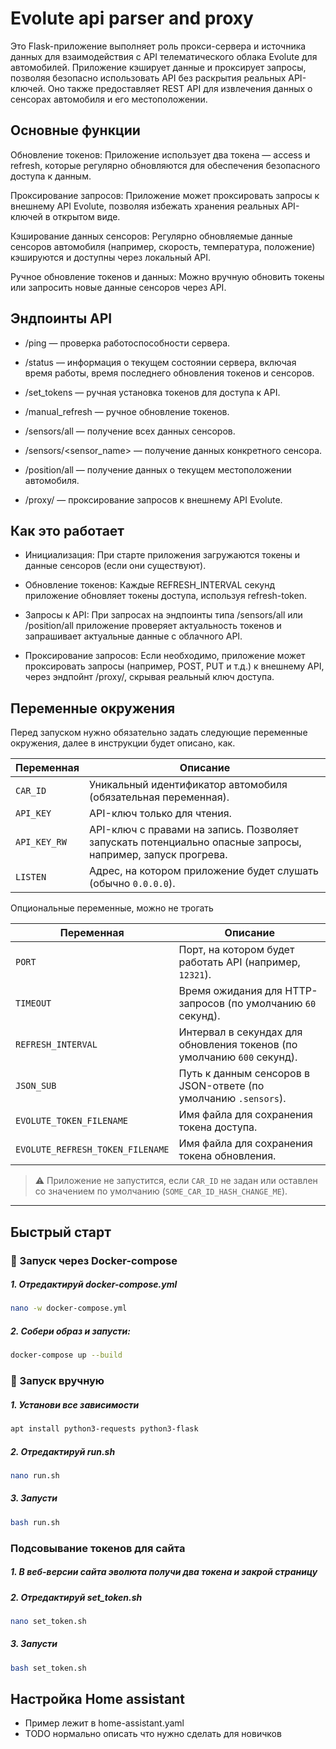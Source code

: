 # Evolute api parser and proxy

Это Flask-приложение выполняет роль прокси-сервера и источника данных для взаимодействия с API телематического облака Evolute для автомобилей. Приложение кэширует данные и проксирует запросы, позволяя безопасно использовать API без раскрытия реальных API-ключей. Оно также предоставляет REST API для извлечения данных о сенсорах автомобиля и его местоположении.

## Основные функции

Обновление токенов: Приложение использует два токена — access и refresh, которые регулярно обновляются для обеспечения безопасного доступа к данным.

Проксирование запросов: Приложение может проксировать запросы к внешнему API Evolute, позволяя избежать хранения реальных API-ключей в открытом виде.

Кэширование данных сенсоров: Регулярно обновляемые данные сенсоров автомобиля (например, скорость, температура, положение) кэшируются и доступны через локальный API.

Ручное обновление токенов и данных: Можно вручную обновить токены или запросить новые данные сенсоров через API.

## Эндпоинты API

- /ping — проверка работоспособности сервера.

- /status — информация о текущем состоянии сервера, включая время работы, время последнего обновления токенов и сенсоров.

- /set_tokens — ручная установка токенов для доступа к API.

- /manual_refresh — ручное обновление токенов.

- /sensors/all — получение всех данных сенсоров.

- /sensors/<sensor_name> — получение данных конкретного сенсора.

- /position/all — получение данных о текущем местоположении автомобиля.

- /proxy/ — проксирование запросов к внешнему API Evolute.

## Как это работает

- Инициализация: При старте приложения загружаются токены и данные сенсоров (если они существуют).

- Обновление токенов: Каждые REFRESH_INTERVAL секунд приложение обновляет токены доступа, используя refresh-token.

- Запросы к API: При запросах на эндпоинты типа /sensors/all или /position/all приложение проверяет актуальность токенов и запрашивает актуальные данные с облачного API.

- Проксирование запросов: Если необходимо, приложение может проксировать запросы (например, POST, PUT и т.д.) к внешнему API, через эндпойнт /proxy/, скрывая реальный ключ доступа. 

## Переменные окружения

Перед запуском нужно обязательно задать следующие переменные окружения, далее в инструкции будет описано, как.

| Переменная     | Описание                                                                 |
|----------------|--------------------------------------------------------------------------|
| `CAR_ID`       | Уникальный идентификатор автомобиля (обязательная переменная).           |
| `API_KEY`      | API-ключ только для чтения.                                              |
| `API_KEY_RW`   | API-ключ с правами на запись. Позволяет запускать потенциально опасные запросы, например, запуск прогрева. |
| `LISTEN`       | Адрес, на котором приложение будет слушать (обычно `0.0.0.0`).          |

Опциональные переменные, можно не трогать

| Переменная     | Описание                                                                 |
|----------------|--------------------------------------------------------------------------|
| `PORT`         | Порт, на котором будет работать API (например, `12321`).                |
| `TIMEOUT`      | Время ожидания для HTTP-запросов (по умолчанию `60` секунд).             |
| `REFRESH_INTERVAL` | Интервал в секундах для обновления токенов (по умолчанию `600` секунд).|
| `JSON_SUB`     | Путь к данным сенсоров в JSON-ответе (по умолчанию `.sensors`).          |
| `EVOLUTE_TOKEN_FILENAME` | Имя файла для сохранения токена доступа.                        |
| `EVOLUTE_REFRESH_TOKEN_FILENAME` | Имя файла для сохранения токена обновления.                |


> ⚠️ Приложение не запустится, если `CAR_ID` не задан или оставлен со значением по умолчанию (`SOME_CAR_ID_HASH_CHANGE_ME`).

---

## Быстрый старт

### 🐳 Запуск через Docker-compose

#####  1. Отредактируй docker-compose.yml
```bash
nano -w docker-compose.yml
```

##### 2. Собери образ и запусти:

```bash
docker-compose up --build
```

### 🚀 Запуск вручную

##### 1. Установи все зависимости
```bash
apt install python3-requests python3-flask
```

##### 2. Отредактируй run.sh
```bash
nano run.sh
```

##### 3. Запусти
```bash
bash run.sh
```

### Подсовывание токенов для сайта

##### 1. В веб-версии сайта эволюта получи два токена и закрой страницу
##### 2. Отредактируй set_token.sh
```bash
nano set_token.sh
```

##### 3. Запусти
```bash
bash set_token.sh
```

## Настройка Home assistant

- Пример лежит в home-assistant.yaml
- TODO нормально описать что нужно сделать для новичков
